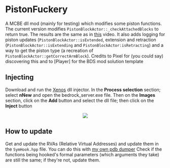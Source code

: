 # PistonFuckery
A MCBE dll mod (mainly for testing) which modifies some piston functions. The current version modifies `PistonBlockActor::_checkAttachedBlocks` to return true. The results are the same as in [this](https://www.youtube.com/watch?v=11b7JH2Pw0c) video. It also adds logging for piston updates (`PistonBlockActor::isExtended`, extension and retraction (`PistonBlockActor::isExtending` and `PistonBlockActor:isRetracting`) and a way to get the piston type (a recreation of `PistonBlockActor::getCorrectArmBlock`). Credits to Pixel for (you could say) discovering this and to [Player] for the BDS mod solution template

## Injecting
Download and run the [Xenos](https://github.com/DarthTon/Xenos) dll injector. In the **Process selection** section; select **nNew** and open the bedrock_server.exe file. Then on the **Images** section, click on the **Add** button and select the dll file; then click on the **Inject** button

<p align="center">
  <img src="https://user-images.githubusercontent.com/81709312/143133453-861be19d-86f5-4277-be48-488f8263e6cd.png" />
</p>

## How to update
Get and update the RVAs (Relative Virtual Addresses) and update them in the `SymHook.hpp` file. You can do this with [my own pdb dumper](https://github.com/0x4c37373230/BDumper)  Check if the functions being hooked's formal parameters (which arguments they take) are still the same; if they're not, update them.
